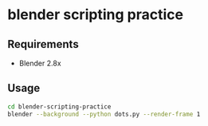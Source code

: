 # blender scripting practice


## Requirements
- Blender 2.8x


## Usage

```bash
cd blender-scripting-practice
blender --background --python dots.py --render-frame 1
```
